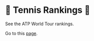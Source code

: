 # 🎾 Tennis Rankings 🎾
See the ATP World Tour rankings. 

Go to this [page](https://marclunel.github.io/tennisRankings/).
